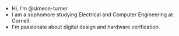- Hi, I’m @simeon-turner
- I am a sophomore studying Electrical and Computer Engineering at Cornell.
- I'm passionate about digital design and hardware verification.

<!---
simeon-turner/simeon-turner is a ✨ special ✨ repository because its `README.md` (this file) appears on your GitHub profile.
You can click the Preview link to take a look at your changes.
--->
